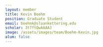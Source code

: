```yaml
---
layout: member
title: Kevin Boehm
position: Graduate Student
email: boehmk@sloankettering.edu
scholar: 3t7ftQwAAAAJ
image: /assets/images/team/Boehm-Kevin.jpg
alum: false
---
```

